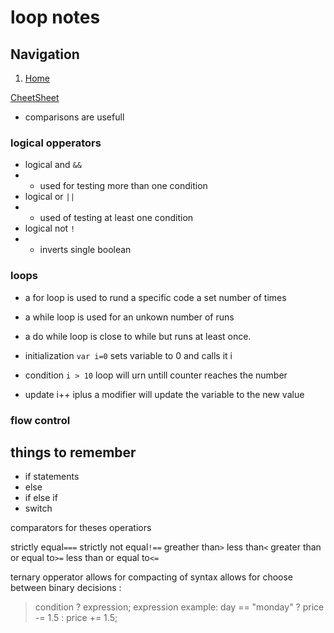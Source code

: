 # loop notes


## Navigation
1. [Home](README.md)

[CheetSheet](/Js-note-pages/javascript-cheetsheet.md)


- comparisons are usefull

### logical opperators
- logical and `&&`
- - used for testing more than one condition
- logical or `||`
- - used of testing at least one condition
- logical not `!`
- - inverts single boolean

### loops
- a for loop is used to rund a specific code a set number of times
- a while loop is used for an unkown number of runs
- a do while loop is close to while but runs at least once.

- initialization `var i=0` sets variable to 0 and calls it i
- condition `i > 10` loop will urn untill counter reaches the number
- update i++ iplus a modifier will update the variable to the new value

### flow control
## things to remember

- if statements
- else
- if else if
- switch

comparators for theses operatiors

strictly equal`===`
strictly not equal`!==`
greather than`>`
less than`<`
greater than or equal to`>=`
less than or equal to`<=`

ternary opperator allows for compacting of syntax allows for choose between binary decisions : 
> condition ? expression; expression
example: 
>day == "monday" ? price -= 1.5 : price += 1.5;